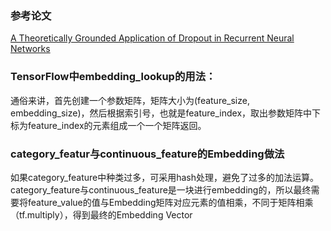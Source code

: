 ### 参考论文
[A Theoretically Grounded Application of Dropout in Recurrent Neural Networks](https://arxiv.org/pdf/1512.05287.pdf)

### TensorFlow中embedding_lookup的用法：
通俗来讲，首先创建一个参数矩阵，矩阵大小为(feature_size, embedding_size)，然后根据索引号，也就是feature_index，取出参数矩阵中下标为feature_index的元素组成一个一个矩阵返回。  

### category_featur与continuous_feature的Embedding做法
如果category_feature中种类过多，可采用hash处理，避免了过多的加法运算。  
category_feature与continuous_feature是一块进行embedding的，所以最终需要将feature_value的值与Embedding矩阵对应元素的值相乘，不同于矩阵相乘（tf.multiply），得到最终的Embedding Vector
